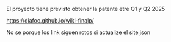 El proyecto tiene previsto obtener la patente etre Q1 y Q2 2025

https://diafoc.github.io/wiki-finalp/

No se porque los link siguen rotos si actualize el site.json 
